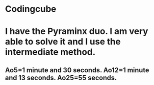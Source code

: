 <h1> Codingcube

# I have the Pyraminx duo. I am very able to solve it and I use the intermediate method.

<h2> Ao5=1 minute and 30 seconds.
Ao12=1 minute and 13 seconds.
Ao25=55 seconds.

